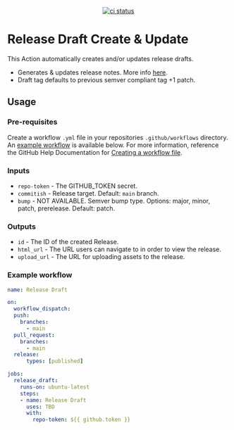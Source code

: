 <p align="center">
  <a href="https://github.com/crs-k/release-draft/actions"><img alt="ci status" src="https://github.com/crs-k/release-draft/workflows/ci/badge.svg"></a>
</p>

# Release Draft Create & Update

This Action automatically creates and/or updates release drafts.
* Generates & updates release notes. More info [here](https://docs.github.com/en/repositories/releasing-projects-on-github/automatically-generated-release-notes).
* Draft tag defaults to previous semver compliant tag +1 patch.

## Usage

### Pre-requisites
Create a workflow `.yml` file in your repositories `.github/workflows` directory. An [example workflow](#example-workflow) is available below. For more information, reference the GitHub Help Documentation for [Creating a workflow file](https://help.github.com/en/articles/configuring-a-workflow#creating-a-workflow-file).

### Inputs

* `repo-token` - The GITHUB_TOKEN secret. 
* `commitish` - Release target. Default: `main` branch.
* `bump` - NOT AVAILABLE. Semver bump type. Options: major, minor, patch, prerelease. Default: patch.

### Outputs

* `id` - The ID of the created Release.
* `html_url` - The URL users can navigate to in order to view the release.
* `upload_url` - The URL for uploading assets to the release.

### Example workflow

```yaml
name: Release Draft

on:
  workflow_dispatch:
  push:
    branches:
      - main
  pull_request:
    branches:
      - main
  release:
      types: [published]

jobs:
  release_draft:
    runs-on: ubuntu-latest
    steps:
    - name: Release Draft
      uses: TBD
      with:
        repo-token: ${{ github.token }}
```

